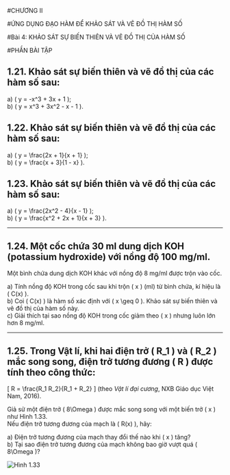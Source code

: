 #CHƯƠNG II

#ỨNG DỤNG ĐẠO HÀM ĐỂ KHẢO SÁT VÀ VẼ ĐỒ THỊ HÀM SỐ

#Bài 4: KHẢO SÁT SỰ BIẾN THIÊN VÀ VẼ ĐỒ THỊ CỦA HÀM SỐ

#PHẦN BÀI TẬP

## 1.21. Khảo sát sự biến thiên và vẽ đồ thị của các hàm số sau:  
a) \( y = -x^3 + 3x + 1 \);  
b) \( y = x^3 + 3x^2 - x - 1 \).

## 1.22. Khảo sát sự biến thiên và vẽ đồ thị của các hàm số sau:  
a) \( y = \frac{2x + 1}{x + 1} \);  
b) \( y = \frac{x + 3}{1 - x} \).

## 1.23. Khảo sát sự biến thiên và vẽ đồ thị của các hàm số sau:  
a) \( y = \frac{2x^2 - 4}{x - 1} \);  
b) \( y = \frac{x^2 + 2x + 1}{x + 3} \).

---

## 1.24. Một cốc chứa 30 ml dung dịch KOH (potassium hydroxide) với nồng độ 100 mg/ml.  
Một bình chứa dung dịch KOH khác với nồng độ 8 mg/ml được trộn vào cốc.

a) Tính nồng độ KOH trong cốc sau khi trộn \( x \) (ml) từ bình chứa, kí hiệu là \( C(x) \).  
b) Coi \( C(x) \) là hàm số xác định với \( x \geq 0 \). Khảo sát sự biến thiên và vẽ đồ thị của hàm số này.  
c) Giải thích tại sao nồng độ KOH trong cốc giảm theo \( x \) nhưng luôn lớn hơn 8 mg/ml.

---

## 1.25. Trong Vật lí, khi hai điện trở \( R_1 \) và \( R_2 \) mắc song song, điện trở tương đương \( R \) được tính theo công thức:  
\[
R = \frac{R_1 R_2}{R_1 + R_2}
\]
(theo *Vật lí đại cương*, NXB Giáo dục Việt Nam, 2016).

Giả sử một điện trở \( 8\Omega \) được mắc song song với một biến trở \( x \) như Hình 1.33.  
Nếu điện trở tương đương của mạch là \( R(x) \), hãy:

a) Điện trở tương đương của mạch thay đổi thế nào khi \( x \) tăng?  
b) Tại sao điện trở tương đương của mạch không bao giờ vượt quá \( 8\Omega \)?

![Hình 1.33](images/Hinh_1_33.png)














